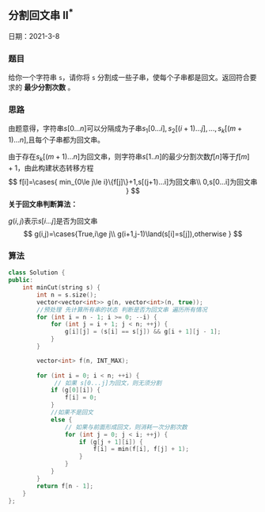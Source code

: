 ## 分割回文串 II$^{*}$

日期：2021-3-8    

### 题目

给你一个字符串 `s`，请你将 `s` 分割成一些子串，使每个子串都是回文。返回符合要求的 **最少分割次数** 。

### 思路

由题意得，字符串$s[0...n]$可以分隔成为子串$s_1[0...i],s_2[(i+1)...j],...,s_k[(m+1)...n]$,且每个子串都为回文串。

由于存在$s_k[(m+1)...n]$为回文串，则字符串$s[1..n]$的最少分割次数$f[n]$等于$f[m]+1$，由此构建状态转移方程
$$
f[i]=\cases{
min_{0\le j\le i}\{f[j]\}+1,s[(j+1)...i]为回文串\\
0,s[0...i]为回文串
}
$$
**关于回文串判断算法：**

$g(i,j)$表示$s[i...j]$是否为回文串
$$
g(i,j)=\cases{True,i\ge j\\
g(i+1,j-1)\land(s[i]=s[j]),otherwise
}
$$


### 算法

```c++
class Solution {
public:
    int minCut(string s) {
        int n = s.size();
        vector<vector<int>> g(n, vector<int>(n, true));
        //预处理 先计算所有串的状态 判断是否为回文串 遍历所有情况
        for (int i = n - 1; i >= 0; --i) {
            for (int j = i + 1; j < n; ++j) {
                g[i][j] = (s[i] == s[j]) && g[i + 1][j - 1];
            }
        }

        vector<int> f(n, INT_MAX);
        
        for (int i = 0; i < n; ++i) {
             // 如果 s[0...j]为回文，则无须分割
            if (g[0][i]) {
                f[i] = 0;
            }
            //如果不是回文
            else {
                // 如果与前面形成回文，则消耗一次分割次数
                for (int j = 0; j < i; ++j) {
                    if (g[j + 1][i]) {
                        f[i] = min(f[i], f[j] + 1);
                    }
                }
            }
        }
        return f[n - 1];
    }
};
```

